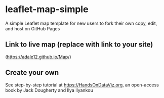 # leaflet-map-simple
A simple Leaflet map template for new users to fork their own copy, edit, and host on GitHub Pages

## Link to live map (replace with link to your site)
(https://adale12.github.io/Map/)

## Create your own
See step-by-step tutorial at https://HandsOnDataViz.org, an open-access book by Jack Dougherty and Ilya Ilyankou
